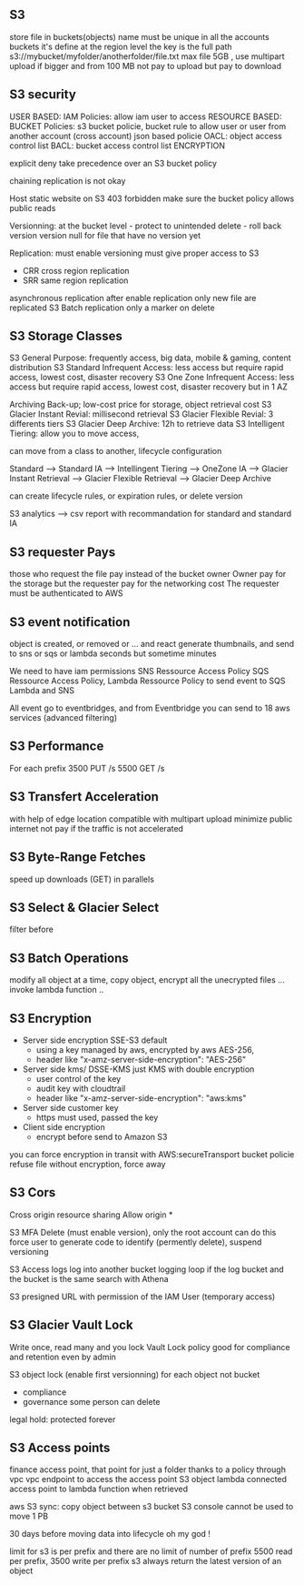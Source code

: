S3
------------------
store file in buckets(objects)
name must be unique in all the accounts
buckets it's define at the region level
the key is the full path 
s3://mybucket/myfolder/anotherfolder/file.txt
max file 5GB , use multipart upload if bigger and from 100 MB
not pay to upload but pay to download

S3 security
------------------
USER BASED: IAM Policies: allow iam user to access 
RESOURCE BASED: BUCKET Policies: s3 bucket policie, bucket rule to allow user or user from another account (cross account)
                    json based policie
                OACL: object access control list
                BACL: bucket access control list
ENCRYPTION

explicit deny take precedence over an S3 bucket policy 

chaining replication is not okay 


Host static website on S3
403 forbidden make sure the bucket policy allows public reads

Versionning: at the bucket level
    - protect to unintended delete
    - roll back version
version null for file that have no version yet

Replication:
must enable versioning
must give proper access to S3
- CRR cross region replication 
- SRR same region replication 

asynchronous replication
after enable replication only new file are replicated 
S3 Batch replication
only a marker on delete


S3 Storage Classes
------------------

S3 General Purpose: frequently access, big data, mobile & gaming, content distribution
S3 Standard Infrequent Access: less access but require rapid access, lowest cost, disaster recovery 
S3 One Zone Infrequent Access: less access but require rapid access, lowest cost, disaster recovery but in 1 AZ

Archiving Back-up; low-cost price for storage, object retrieval cost
S3 Glacier Instant Revial: millisecond retrieval 
S3 Glacier Flexible Revial: 3 differents tiers
S3 Glacier Deep Archive: 12h to retrieve data
S3 Intelligent Tiering: allow you to move access, 

can move from a class to another, lifecycle configuration 

Standard --> Standard IA --> Intellingent Tiering --> OneZone IA --> Glacier Instant Retrieval --> Glacier Flexible Retrieval --> Glacier Deep Archive

can create lifecycle rules, or expiration rules, or delete version 

S3 analytics -->  csv report with recommandation for standard and standard IA

S3 requester Pays
------------------
those who request the file pay instead of the bucket owner
Owner pay for the storage but the requester pay for the networking cost
The requester must be authenticated to AWS

S3 event notification
------------------
object is created, or removed or ... and react generate thumbnails, and send to sns or sqs or lambda
seconds but sometime minutes

We need to have iam permissions SNS Ressource Access Policy SQS Ressource Access Policy, Lambda Ressource Policy to send event to SQS Lambda and SNS

All event go to eventbridges, and from Eventbridge you can send to 18 aws services (advanced filtering)

S3 Performance
------------------
For each prefix
3500 PUT /s
5500 GET /s

S3 Transfert Acceleration
------------------ 
with help of edge location
compatible with multipart upload
minimize public internet
not pay if the traffic is not accelerated


S3 Byte-Range Fetches
------------------
speed up downloads (GET) in parallels

S3 Select & Glacier Select
------------------
filter before 

S3 Batch Operations
------------------
modify all object at a time, copy object, encrypt all the unecrypted files ...
invoke lambda function ..

S3 Encryption
------------------
- Server side encryption SSE-S3 default 
    - using a key managed by aws, encrypted by aws AES-256,
    - header like "x-amz-server-side-encryption": "AES-256"
- Server side kms/ DSSE-KMS just KMS with double encryption
    - user control of the key
    - audit key with cloudtrail 
    - header like "x-amz-server-side-encryption": "aws:kms"
- Server side customer key
    - https must used, passed the key 
- Client side encryption
    - encrypt before send to Amazon S3

you can force encryption in transit with AWS:secureTransport
bucket policie refuse file without encryption, force away

S3 Cors
------------------
Cross origin resource sharing
Allow origin *

S3 MFA Delete (must enable version), only the root account can do this
force user to generate code to identify (permently delete), suspend versioning

S3 Access logs
log into another bucket
logging loop if the log bucket and the bucket is the same 
search with Athena

S3 presigned URL with permission of the IAM User (temporary access)

S3 Glacier Vault Lock
------------------
Write once, read many and you lock
Vault Lock policy
good for compliance and retention even by admin

S3 object lock (enable first versionning)
for each object not bucket 
- compliance
- governance some person can delete

legal hold: protected forever

S3 Access points
------------------
finance access point, that point for just a folder thanks to a policy
through vpc
vpc endpoint to access the access point
S3 object lambda connected access point to lambda function when retrieved


aws S3 sync: copy object between s3 bucket
S3 console cannot be used to move 1 PB

30 days before moving data into lifecycle oh my god ! 

limit for s3 is per prefix 
and there are no limit of number of prefix
5500 read per prefix, 3500 write per prefix
s3 always return the latest version of an object